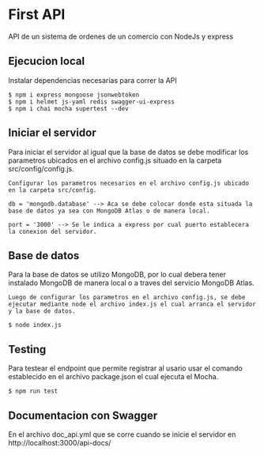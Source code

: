 # First API
API de un sistema de ordenes de un comercio con NodeJs y express

## Ejecucion local

Instalar dependencias necesarias para correr la API 

``` 
$ npm i express mongoose jsonwebtoken
$ npm i helmet js-yaml redis swagger-ui-express
$ npm i chai mocha supertest --dev

```

## Iniciar el servidor

Para iniciar el servidor al igual que la base de datos se debe modificar los parametros ubicados en el archivo config.js situado en la carpeta src/config/config.js. 

```
Configurar los parametros necesarios en el archivo config.js ubicado en la carpeta src/config.

db = 'mongodb.database' --> Aca se debe colocar donde esta situada la base de datos ya sea con MongoDB Atlas o de manera local.

port = '3000' --> Se le indica a express por cual puerto establecera la conexion del servidor.

```
## Base de datos

Para la base de datos se utilizo MongoDB, por lo cual debera tener instalado MongoDB de manera local o a traves del servicio MongoDB Atlas.

```
Luego de configurar los parametros en el archivo config.js, se debe ejecutar mediante node el archivo index.js el cual arranca el servidor y la base de datos.

$ node index.js

``` 

## Testing

Para testear el endpoint que permite registrar al usario usar el comando establecido en el archivo package.json el cual ejecuta el Mocha.

```
$ npm run test

```

## Documentacion con Swagger

En el archivo doc_api.yml que se corre cuando se inicie el servidor en http://localhost:3000/api-docs/


